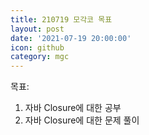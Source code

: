 ```yaml
---
title: 210719 모각코 목표
layout: post
date: '2021-07-19 20:00:00'
icon: github
category: mgc
---
```


목표:
1. 자바 Closure에 대한 공부
2. 자바 Closure에 대한 문제 풀이

